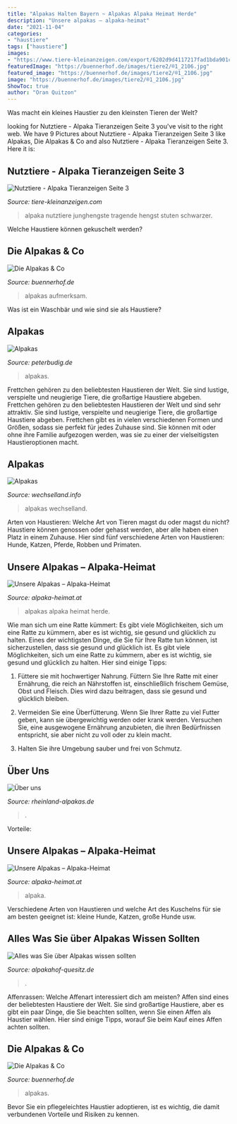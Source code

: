 ```yaml
---
title: "Alpakas Halten Bayern ~ Alpakas Alpaka Heimat Herde"
description: "Unsere alpakas – alpaka-heimat"
date: "2021-11-04"
categories:
- "haustiere"
tags: ["haustiere"]
images:
- "https://www.tiere-kleinanzeigen.com/export/6202d9d4117217fad1bda901c49a8.jpg"
featuredImage: "https://buennerhof.de/images/tiere2/®1_2106.jpg"
featured_image: "https://buennerhof.de/images/tiere2/®1_2106.jpg"
image: "https://buennerhof.de/images/tiere2/®1_2106.jpg"
ShowToc: true
author: "Oran Quitzon"
---
```



Was macht ein kleines Haustier zu den kleinsten Tieren der Welt?

	

		
looking for Nutztiere - Alpaka Tieranzeigen Seite 3 you've visit to the right web. We have 9 Pictures about Nutztiere - Alpaka Tieranzeigen Seite 3 like Alpakas, Die Alpakas &amp; Co and also Nutztiere - Alpaka Tieranzeigen Seite 3. Here it is:
		
    
## Nutztiere - Alpaka Tieranzeigen Seite 3

<img loading=lazy src="https://www.tiere-kleinanzeigen.com/export/6202d9d4117217fad1bda901c49a8.jpg" onerror="this.onerror=null;this.src='https://tse4.mm.bing.net/th?id=OIP.dnTCmlpnA_efCxlRUJkh_QHaFj&amp;pid=15.1';" alt="Nutztiere - Alpaka Tieranzeigen Seite 3">

_Source: tiere-kleinanzeigen.com_

>alpaka nutztiere junghengste tragende hengst stuten schwarzer. 

	

Welche Haustiere können gekuschelt werden?

    
## Die Alpakas &amp; Co

<img loading=lazy src="https://buennerhof.de/images/tiere2/®1_2106.jpg" onerror="this.onerror=null;this.src='https://tse4.mm.bing.net/th?id=OIP.dBQw-IOj1THI6B2he_22XgHaE7&amp;pid=15.1';" alt="Die Alpakas &amp; Co">

_Source: buennerhof.de_

>alpakas aufmerksam. 

	

Was ist ein Waschbär und wie sind sie als Haustiere?

    
## Alpakas

<img loading=lazy src="http://peterbudig.de/wp-content/uploads/2018/06/alpakas-erstaunt-1024x646.jpg" onerror="this.onerror=null;this.src='https://tse1.mm.bing.net/th?id=OIP.bKEBbqkrZqTSlb9B9TKbGgHaEr&amp;pid=15.1';" alt="Alpakas">

_Source: peterbudig.de_

>alpakas. 

	

Frettchen gehören zu den beliebtesten Haustieren der Welt. Sie sind lustige, verspielte und neugierige Tiere, die großartige Haustiere abgeben.
Frettchen gehören zu den beliebtesten Haustieren der Welt und sind sehr attraktiv. Sie sind lustige, verspielte und neugierige Tiere, die großartige Haustiere abgeben. Frettchen gibt es in vielen verschiedenen Formen und Größen, sodass sie perfekt für jedes Zuhause sind. Sie können mit oder ohne ihre Familie aufgezogen werden, was sie zu einer der vielseitigsten Haustieroptionen macht.

    
## Alpakas

<img loading=lazy src="https://www.wechselland.info/data/_wechselland/mediadb/cms_pictures/b885c4f0-d0b8-5333-42ef-e7254b78d90c.jpeg" onerror="this.onerror=null;this.src='https://tse3.mm.bing.net/th?id=OIP.xIl7VEJlu6rzHWmWCoxkuQHaE8&amp;pid=15.1';" alt="Alpakas">

_Source: wechselland.info_

>alpakas wechselland. 

	

Arten von Haustieren: Welche Art von Tieren magst du oder magst du nicht?
Haustiere können genossen oder gehasst werden, aber alle haben einen Platz in einem Zuhause. Hier sind fünf verschiedene Arten von Haustieren: Hunde, Katzen, Pferde, Robben und Primaten.

    
## Unsere Alpakas – Alpaka-Heimat

<img loading=lazy src="http://www.alpaka-heimat.at/wp-content/uploads/2017/04/HEader.jpg" onerror="this.onerror=null;this.src='https://tse2.mm.bing.net/th?id=OIP.VFXpna0iMtwfQf-_yG7QkQHaE8&amp;pid=15.1';" alt="Unsere Alpakas – Alpaka-Heimat">

_Source: alpaka-heimat.at_

>alpakas alpaka heimat herde. 

	

Wie man sich um eine Ratte kümmert: Es gibt viele Möglichkeiten, sich um eine Ratte zu kümmern, aber es ist wichtig, sie gesund und glücklich zu halten.
Eines der wichtigsten Dinge, die Sie für Ihre Ratte tun können, ist sicherzustellen, dass sie gesund und glücklich ist. Es gibt viele Möglichkeiten, sich um eine Ratte zu kümmern, aber es ist wichtig, sie gesund und glücklich zu halten. Hier sind einige Tipps:
1. Füttere sie mit hochwertiger Nahrung. Füttern Sie Ihre Ratte mit einer Ernährung, die reich an Nährstoffen ist, einschließlich frischem Gemüse, Obst und Fleisch. Dies wird dazu beitragen, dass sie gesund und glücklich bleiben.

2. Vermeiden Sie eine Überfütterung. Wenn Sie Ihrer Ratte zu viel Futter geben, kann sie übergewichtig werden oder krank werden. Versuchen Sie, eine ausgewogene Ernährung anzubieten, die ihren Bedürfnissen entspricht, sie aber nicht zu voll oder zu klein macht.

3. Halten Sie ihre Umgebung sauber und frei von Schmutz.

    
## Über Uns

<img loading=lazy src="https://www.rheinland-alpakas.de/images/img-20181017-wa0012.jpg" onerror="this.onerror=null;this.src='https://tse1.mm.bing.net/th?id=OIP.qdg4hq5Zuz5cO06GO8Wa5QHaFj&amp;pid=15.1';" alt="Über uns">

_Source: rheinland-alpakas.de_

>. 

	

Vorteile:

    
## Unsere Alpakas – Alpaka-Heimat

<img loading=lazy src="http://www.alpaka-heimat.at/wp-content/uploads/2017/03/alpaka1_web.jpg" onerror="this.onerror=null;this.src='https://tse4.mm.bing.net/th?id=OIP.1Fyk40dBTUt3Z3d6VNSv3QHaLH&amp;pid=15.1';" alt="Unsere Alpakas – Alpaka-Heimat">

_Source: alpaka-heimat.at_

>alpaka. 

	

Verschiedene Arten von Haustieren und welche Art des Kuschelns für sie am besten geeignet ist: kleine Hunde, Katzen, große Hunde usw.

    
## Alles Was Sie über Alpakas Wissen Sollten

<img loading=lazy src="http://alpakahof-quesitz.de/images/sml260325a2fd0f7e4893.jpg" onerror="this.onerror=null;this.src='https://tse1.mm.bing.net/th?id=OIP.WEzf0wWASDcp06kqtPkYOwAAAA&amp;pid=15.1';" alt="Alles was Sie über Alpakas wissen sollten">

_Source: alpakahof-quesitz.de_

>. 

	

Affenrassen: Welche Affenart interessiert dich am meisten?
Affen sind eines der beliebtesten Haustiere der Welt. Sie sind großartige Haustiere, aber es gibt ein paar Dinge, die Sie beachten sollten, wenn Sie einen Affen als Haustier wählen. Hier sind einige Tipps, worauf Sie beim Kauf eines Affen achten sollten.

    
## Die Alpakas &amp; Co

<img loading=lazy src="https://buennerhof.de/images/tiere2/®1_5264.jpg" onerror="this.onerror=null;this.src='https://tse3.mm.bing.net/th?id=OIP.0Vp3qCNkpmUksCB5370S7gHaE7&amp;pid=15.1';" alt="Die Alpakas &amp; Co">

_Source: buennerhof.de_

>alpakas. 

	

Bevor Sie ein pflegeleichtes Haustier adoptieren, ist es wichtig, die damit verbundenen Vorteile und Risiken zu kennen.

